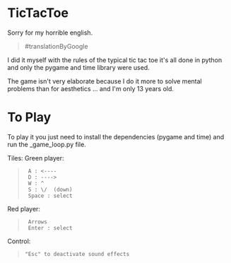 # TicTacToe
 Sorry for my horrible english.
 
 > #translationByGoogle

 I did it myself with the rules of the typical tic tac toe it's all done in python and only the pygame and time library were used.
 
 The game isn't very elaborate because I do it more to solve mental problems than for aesthetics ... and I'm only 13 years old.
 
 
 #  To Play
 
To play it you just need to install the dependencies (pygame and time) and run the _game_loop.py file.

Tiles:
   Green player:
 >      A : <---- 
 >      D : ---->
 >      W : ^
 >      S : \/  (down)
 >      Space : select
   Red player:
 >      Arrows
 >      Enter : select


Control:   
>     "Esc" to deactivate sound effects
